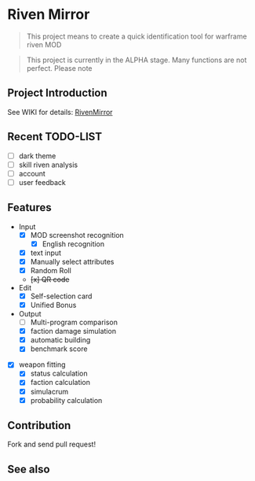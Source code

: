 # Riven Mirror

> This project means to create a quick identification tool for warframe riven MOD

> This project is currently in the ALPHA stage. Many functions are not perfect. Please note

## Project Introduction

See WIKI for details: [RivenMirror](https://warframe.huijiwiki.com/wiki/%E5%8D%9A%E5%AE%A2:RivenMirror)

## Recent TODO-LIST

- [ ] dark theme
- [ ] skill riven analysis
- [ ] account
- [ ] user feedback

## Features
- Input
  - [x] MOD screenshot recognition
    - [x] English recognition
  - [x] text input
  - [x] Manually select attributes
  - [x] Random Roll
  - ~~[x] QR code~~
- Edit
  - [x] Self-selection card
  - [x] Unified Bonus
- Output
  - [ ] Multi-program comparison
  - [x] faction damage simulation
  - [x] automatic building
  - [x] benchmark score
- [x] weapon fitting
  - [x] status calculation
  - [x] faction calculation
  - [x] simulacrum
  - [x] probability calculation

## Contribution

Fork and send pull request!

## See also

